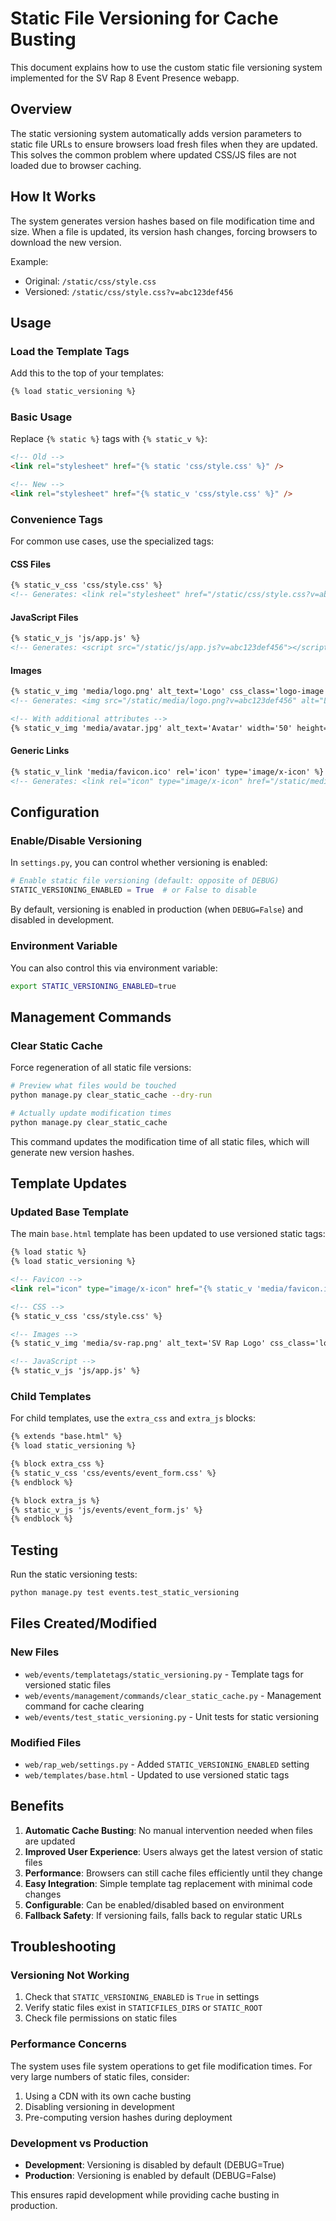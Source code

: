 # Static File Versioning for Cache Busting

This document explains how to use the custom static file versioning system implemented for the SV Rap 8 Event Presence webapp.

## Overview

The static versioning system automatically adds version parameters to static file URLs to ensure browsers load fresh files when they are updated. This solves the common problem where updated CSS/JS files are not loaded due to browser caching.

## How It Works

The system generates version hashes based on file modification time and size. When a file is updated, its version hash changes, forcing browsers to download the new version.

Example:
- Original: `/static/css/style.css`
- Versioned: `/static/css/style.css?v=abc123def456`

## Usage

### Load the Template Tags

Add this to the top of your templates:

```html
{% load static_versioning %}
```

### Basic Usage

Replace `{% static %}` tags with `{% static_v %}`:

```html
<!-- Old -->
<link rel="stylesheet" href="{% static 'css/style.css' %}" />

<!-- New -->
<link rel="stylesheet" href="{% static_v 'css/style.css' %}" />
```

### Convenience Tags

For common use cases, use the specialized tags:

#### CSS Files
```html
{% static_v_css 'css/style.css' %}
<!-- Generates: <link rel="stylesheet" href="/static/css/style.css?v=abc123def456" /> -->
```

#### JavaScript Files
```html
{% static_v_js 'js/app.js' %}
<!-- Generates: <script src="/static/js/app.js?v=abc123def456"></script> -->
```

#### Images
```html
{% static_v_img 'media/logo.png' alt_text='Logo' css_class='logo-image' %}
<!-- Generates: <img src="/static/media/logo.png?v=abc123def456" alt="Logo" class="logo-image" /> -->

<!-- With additional attributes -->
{% static_v_img 'media/avatar.jpg' alt_text='Avatar' width='50' height='50' %}
```

#### Generic Links
```html
{% static_v_link 'media/favicon.ico' rel='icon' type='image/x-icon' %}
<!-- Generates: <link rel="icon" type="image/x-icon" href="/static/media/favicon.ico?v=abc123def456" /> -->
```

## Configuration

### Enable/Disable Versioning

In `settings.py`, you can control whether versioning is enabled:

```python
# Enable static file versioning (default: opposite of DEBUG)
STATIC_VERSIONING_ENABLED = True  # or False to disable
```

By default, versioning is enabled in production (when `DEBUG=False`) and disabled in development.

### Environment Variable

You can also control this via environment variable:

```bash
export STATIC_VERSIONING_ENABLED=true
```

## Management Commands

### Clear Static Cache

Force regeneration of all static file versions:

```bash
# Preview what files would be touched
python manage.py clear_static_cache --dry-run

# Actually update modification times
python manage.py clear_static_cache
```

This command updates the modification time of all static files, which will generate new version hashes.

## Template Updates

### Updated Base Template

The main `base.html` template has been updated to use versioned static tags:

```html
{% load static %}
{% load static_versioning %}

<!-- Favicon -->
<link rel="icon" type="image/x-icon" href="{% static_v 'media/favicon.ico' %}" />

<!-- CSS -->
{% static_v_css 'css/style.css' %}

<!-- Images -->
{% static_v_img 'media/sv-rap.png' alt_text='SV Rap Logo' css_class='logo-image' %}

<!-- JavaScript -->
{% static_v_js 'js/app.js' %}
```

### Child Templates

For child templates, use the `extra_css` and `extra_js` blocks:

```html
{% extends "base.html" %}
{% load static_versioning %}

{% block extra_css %}
{% static_v_css 'css/events/event_form.css' %}
{% endblock %}

{% block extra_js %}
{% static_v_js 'js/events/event_form.js' %}
{% endblock %}
```

## Testing

Run the static versioning tests:

```bash
python manage.py test events.test_static_versioning
```

## Files Created/Modified

### New Files
- `web/events/templatetags/static_versioning.py` - Template tags for versioned static files
- `web/events/management/commands/clear_static_cache.py` - Management command for cache clearing
- `web/events/test_static_versioning.py` - Unit tests for static versioning

### Modified Files
- `web/rap_web/settings.py` - Added `STATIC_VERSIONING_ENABLED` setting
- `web/templates/base.html` - Updated to use versioned static tags

## Benefits

1. **Automatic Cache Busting**: No manual intervention needed when files are updated
2. **Improved User Experience**: Users always get the latest version of static files
3. **Performance**: Browsers can still cache files efficiently until they change
4. **Easy Integration**: Simple template tag replacement with minimal code changes
5. **Configurable**: Can be enabled/disabled based on environment
6. **Fallback Safety**: If versioning fails, falls back to regular static URLs

## Troubleshooting

### Versioning Not Working
1. Check that `STATIC_VERSIONING_ENABLED` is `True` in settings
2. Verify static files exist in `STATICFILES_DIRS` or `STATIC_ROOT`
3. Check file permissions on static files

### Performance Concerns
The system uses file system operations to get file modification times. For very large numbers of static files, consider:
1. Using a CDN with its own cache busting
2. Disabling versioning in development
3. Pre-computing version hashes during deployment

### Development vs Production
- **Development**: Versioning is disabled by default (DEBUG=True)
- **Production**: Versioning is enabled by default (DEBUG=False)

This ensures rapid development while providing cache busting in production.
